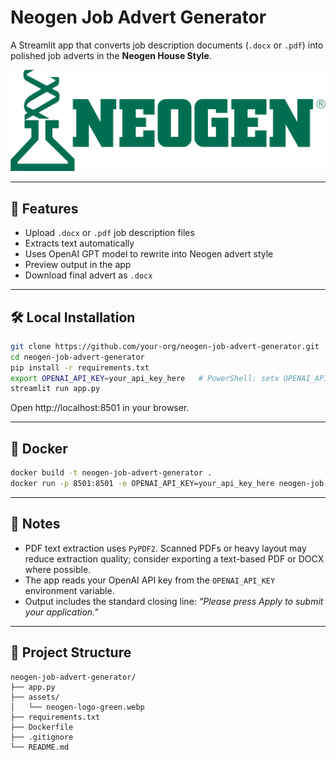 # Neogen Job Advert Generator

A Streamlit app that converts job description documents (`.docx` or `.pdf`) into polished job adverts in the **Neogen House Style**.

![Neogen Logo](assets/neogen-logo-green.webp)

---

## 🚀 Features
- Upload `.docx` or `.pdf` job description files
- Extracts text automatically
- Uses OpenAI GPT model to rewrite into Neogen advert style
- Preview output in the app
- Download final advert as `.docx`

---

## 🛠 Local Installation

```bash
git clone https://github.com/your-org/neogen-job-advert-generator.git
cd neogen-job-advert-generator
pip install -r requirements.txt
export OPENAI_API_KEY=your_api_key_here   # PowerShell: setx OPENAI_API_KEY "your_api_key_here"
streamlit run app.py
```

Open http://localhost:8501 in your browser.

---

## 🐳 Docker

```bash
docker build -t neogen-job-advert-generator .
docker run -p 8501:8501 -e OPENAI_API_KEY=your_api_key_here neogen-job-advert-generator
```

---

## 📌 Notes
- PDF text extraction uses `PyPDF2`. Scanned PDFs or heavy layout may reduce extraction quality; consider exporting a text-based PDF or DOCX where possible.
- The app reads your OpenAI API key from the `OPENAI_API_KEY` environment variable.
- Output includes the standard closing line: _"Please press Apply to submit your application."_

---

## 📂 Project Structure

```
neogen-job-advert-generator/
├── app.py
├── assets/
│   └── neogen-logo-green.webp
├── requirements.txt
├── Dockerfile
├── .gitignore
└── README.md
```